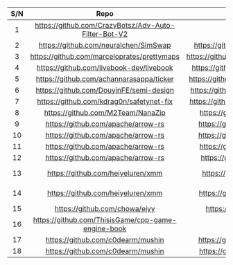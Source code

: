 |S/N|Repo|Commit link |Remarks|										
|:-----:|:-------:|:-------:|:-------:|								
|	1	|	https://github.com/CrazyBotsz/Adv-Auto-Filter-Bot-V2	|	https://github.com/CrazyBotsz/Adv-Auto-Filter-Bot-V2/commit/73d2755e517d5cac25e2437e30a94797bf17c404	|		|
|	2	|	https://github.com/neuralchen/SimSwap	|	https://github.com/neuralchen/SimSwap/commit/40595829ce23396afeb734cd8cabc6e4c08f07cf	|		|
|	3	|	https://github.com/marceloprates/prettymaps	|	https://github.com/marceloprates/prettymaps/commit/4a9e2ac7dfaf47ee7ee2f344c53891aeac16e6a0	|		|
|	4	|	https://github.com/livebook-dev/livebook	|	https://github.com/livebook-dev/livebook/commit/22c90e8bca00a3457259e663da4f9b5fc88a2fe5	|		|
|	5	|	https://github.com/achannarasappa/ticker	|	https://github.com/achannarasappa/ticker/commit/bf17a9390d64921e9af3c77d597d11c800701587	|		|
|	6	|	https://github.com/DouyinFE/semi-design	|	https://github.com/DouyinFE/semi-design/commit/96d8db677099c56f9cf2f00bf298b8c111e8662b	|		|
|	7	|	https://github.com/kdrag0n/safetynet-fix	|	https://github.com/kdrag0n/safetynet-fix/commit/37bd89802b45b877c34546b9f35be4f29030a263	|		|
|	8	|	https://github.com/M2Team/NanaZip	|	https://github.com/M2Team/NanaZip/commit/de43cd428a02a651ef5b221d4ff2fa615825a619	|		|
|	9	|	https://github.com/apache/arrow-rs	|	https://github.com/apache/arrow-rs/commit/31aa1a4a4b44c7fe597c6359a24300b78e694e73	|		|
|	10	|	https://github.com/apache/arrow-rs	|	https://github.com/apache/arrow-rs/commit/07fc1d2c391001b157abd933906f7c7937331d5d	|		|
|	11	|	https://github.com/apache/arrow-rs	|	https://github.com/apache/arrow-rs/commit/ead04adea9244fa4cb460bbc13c0e88766a76dda	|		|
|	12	|	https://github.com/apache/arrow-rs	|	https://github.com/apache/arrow-rs/commit/3e9c7c86421bdfe526b5249da2e2eef2505f313f	|		|
|	13	|	https://github.com/heiyeluren/xmm	|	https://github.com/heiyeluren/xmm/commit/42fb07e7bfd33d154e21bfdedec7d0b93156b5e4	|	False positive	|
|	14	|	https://github.com/heiyeluren/xmm	|	https://github.com/heiyeluren/xmm/commit/db52571236966ec5349e76b75dcc5a05bb2d3b06	|	False positive	|
|	15	|	https://github.com/chowa/ejyy	|	https://github.com/chowa/ejyy/commit/44d1d73464160771237c8a6bce73a4803856d955	|		|
|	16	|	https://github.com/ThisisGame/cpp-game-engine-book	|	https://github.com/ThisisGame/cpp-game-engine-book/commit/010bf0725ab9b5bf5f9ecb9ff373b8ab44a2f7ea	|		|
|	17	|	https://github.com/c0dearm/mushin	|	https://github.com/c0dearm/mushin/commit/713cb21d033b61b715c28fb81fa2327b70702527	|		|
|	18	|	https://github.com/c0dearm/mushin	|	https://github.com/c0dearm/mushin/commit/48b2aafcc66434f8e618846c0ec588e545738830	|		|

